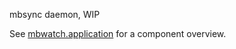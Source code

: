 mbsync daemon, WIP

See [mbwatch.application](src/mbwatch/application.clj) for a component overview.
